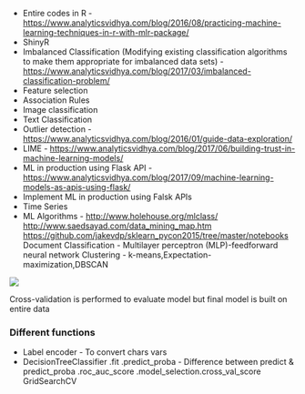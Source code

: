 * Entire codes in R - https://www.analyticsvidhya.com/blog/2016/08/practicing-machine-learning-techniques-in-r-with-mlr-package/
* ShinyR
* Imbalanced Classification (Modifying existing classification algorithms to make them appropriate for imbalanced data sets) - https://www.analyticsvidhya.com/blog/2017/03/imbalanced-classification-problem/
* Feature selection
* Association Rules
* Image classification
* Text Classification
* Outlier detection - https://www.analyticsvidhya.com/blog/2016/01/guide-data-exploration/
* LIME - https://www.analyticsvidhya.com/blog/2017/06/building-trust-in-machine-learning-models/
* ML in production using Flask API - https://www.analyticsvidhya.com/blog/2017/09/machine-learning-models-as-apis-using-flask/
* Implement ML in production using Falsk APIs
* Time Series
* ML Algorithms - http://www.holehouse.org/mlclass/
http://www.saedsayad.com/data_mining_map.htm
https://github.com/jakevdp/sklearn_pycon2015/tree/master/notebooks
Document Classification - Multilayer perceptron (MLP)-feedforward neural network
Clustering - k-means,Expectation-maximization,DBSCAN 

![](https://www.kdnuggets.com/wp-content/uploads/scikit-learn.jpg)

Cross-validation is performed to evaluate model but final model is built on entire data

### Different functions
* Label encoder - To convert chars vars
* DecisionTreeClassifier
.fit
.predict_proba - Difference between predict & predict_proba
.roc_auc_score
.model_selection.cross_val_score
GridSearchCV


